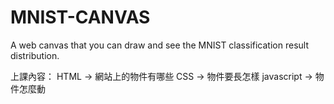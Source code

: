 # MNIST-CANVAS
A web canvas that you can draw and see the MNIST classification result distribution.




上課內容：
  HTML -> 網站上的物件有哪些
  CSS -> 物件要長怎樣
  javascript -> 物件怎麼動
